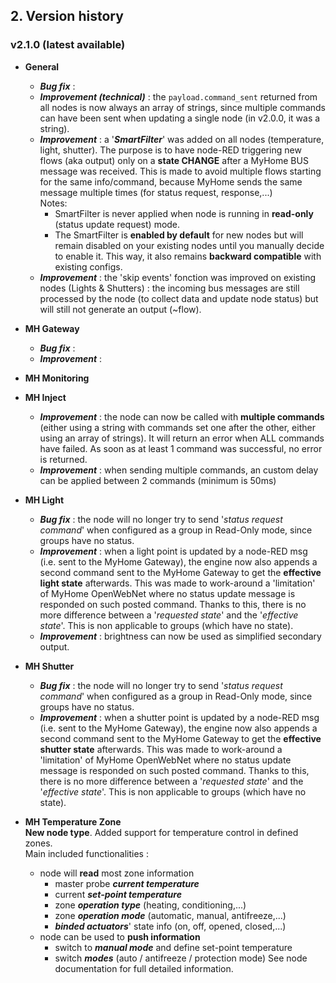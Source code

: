 ## 2. Version history
### v2.1.0 (latest available)
- **General**
  - ***Bug fix*** :
  - ***Improvement (technical)*** : the `payload.command_sent` returned from all nodes is now always an array of strings, since multiple commands can have been sent when updating a single node (in v2.0.0, it was a string).
  - ***Improvement*** : a '***SmartFilter***' was added on all nodes (temperature, light, shutter). The purpose is to have node-RED triggering new flows (aka output) only on a **state CHANGE** after a MyHome BUS message was received.  This is made to avoid multiple flows starting for the same info/command, because MyHome sends the same message multiple times (for status request, response,...)
  \
  Notes:
    - SmartFilter is never applied when node is running in **read-only** (status update request) mode.
    - The SmartFilter is **enabled by default** for new nodes but will remain disabled on your existing nodes until you manually decide to enable it. This way, it also remains **backward compatible** with existing configs.
  - ***Improvement*** : the 'skip events' fonction was improved on existing nodes (Lights & Shutters) : the incoming bus messages are still processed by the node (to collect data and update node status) but will still not generate an output (~flow).


- **MH Gateway**
  - ***Bug fix*** :
  - ***Improvement*** :


- **MH Monitoring**


- **MH Inject**
    - ***Improvement*** : the node can now be called with **multiple commands** (either using a string with commands set one after the other, either using an array of strings). It will return an error when ALL commands have failed. As soon as at least 1 command was successful, no error is returned.
    - ***Improvement*** : when sending multiple commands, an custom delay can be applied between 2 commands (minimum is 50ms)


- **MH Light**
  - ***Bug fix*** : the node will no longer try to send '*status request command*' when configured as a group in Read-Only mode, since groups have no status.
  - ***Improvement*** : when a light point is updated by a node-RED msg (i.e. sent to the MyHome Gateway), the engine now also appends a second command sent to the MyHome Gateway to get the **effective light state** afterwards. This was made to work-around a 'limitation' of MyHome OpenWebNet where no status update message is responded on such posted command. Thanks to this, there is no more difference between a '*requested state*' and the '*effective state*'. This is non applicable to groups (which have no state).
  - ***Improvement*** : brightness can now be used as simplified secondary output.


- **MH Shutter**
  - ***Bug fix*** : the node will no longer try to send '*status request command*' when configured as a group in Read-Only mode, since groups have no status.
  - ***Improvement*** : when a shutter point is updated by a node-RED msg (i.e. sent to the MyHome Gateway), the engine now also appends a second command sent to the MyHome Gateway to get the **effective shutter state** afterwards. This was made to work-around a 'limitation' of MyHome OpenWebNet where no status update message is responded on such posted command. Thanks to this, there is no more difference between a '*requested state*' and the '*effective state*'. This is non applicable to groups (which have no state).


- **MH Temperature Zone**
  \
  **New node type**. Added support for temperature control in defined zones.
  \
  Main included functionalities :
  - node will **read** most zone information
    - master probe ***current temperature***
    - current ***set-point temperature***
    - zone ***operation type*** (heating, conditioning,...)
    - zone ***operation mode*** (automatic, manual, antifreeze,...)
    - ***binded actuators***' state info (on, off, opened, closed,...)
  - node can be used to **push information**
    - switch to ***manual mode*** and define set-point temperature
    - switch ***modes*** (auto / antifreeze / protection mode)
  See node documentation for full detailed information.
